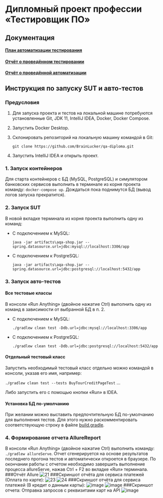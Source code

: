 # Дипломный проект профессии «Тестировщик ПО»

## Документация

#### [План автоматизации тестирования](../main/docs/Plan.md)
#### [Отчёт о проведённом тестировании](../main/docs/Report.md)
#### [Отчёт о проведённой автоматизации](../main/docs/Summary.md)

## Инструкция по запуску SUT и авто-тестов

### Предусловия

1. Для запуска проекта и тестов на локальной машине потребуются установленные 
Git, JDK 11, IntelliJ IDEA, Docker, Docker Compose.
3. Запустить Docker Desktop.
2. Склонировать репозиторий на локальную машину командой в Git:

   `git clone https://github.com/BrainLucker/qa-diploma.git`

4. Запустить IntelliJ IDEA и открыть проект.

### 1. Запуск контейнеров

Для старта контейнеров с БД (MySQL, PostgreSQL) и симулятором банковских сервисов
выполнить в терминале из корня проекта команду: `docker-compose up`.
Дождаться пока поднимутся БД (вывод логов запуска прекратится).

### 2. Запуск SUT

В новой вкладке терминала из корня проекта выполнить одну из команд:

* С подключением к MySQL:

  `java -jar artifacts\aqa-shop.jar --spring.datasource.url=jdbc:mysql://localhost:3306/app`

* С подключением к PostgreSQL:

  `java -jar artifacts\aqa-shop.jar --spring.datasource.url=jdbc:postgresql://localhost:5432/app`

### 3. Запуск авто-тестов

#### Все тестовые классы

В консоли «Run Anything» (двойное нажатие Ctrl) выполнить одну из команд в зависимости от выбранной БД в п. 2.

* С подключением к MySQL:

  `./gradlew clean test -Ddb.url=jdbc:mysql://localhost:3306/app`

* С подключением к PostgreSQL:

  `./gradlew clean test -Ddb.url=jdbc:postgresql://localhost:5432/app`

#### Отдельный тестовый класс

Запустить необходимый тестовый класс отдельно можно командой в консоли, указав его имя, например:

`./gradlew clean test --tests BuyTourCreditPageTest` ...

Либо запустить его с помощью кнопки «Run» в IDEA.

#### Установка БД по-умолчанию

При желании можно выставить предпочтительную БД по-умолчанию для выполнения тестов. Для этого нужно раскомментировать соответствующую строку
в файле [build.gradle](../main/build.gradle).

### 4. Формирование отчета AllureReport

В консоли «Run Anything» (двойное нажатие Ctrl) выполнить команду: `./gradlew allureServe`.
Отчет сгенерируется на основе результатов последнего прогона тестов и автоматически откроется в браузере.
По окончании работы с отчетом необходимо завершить выполнение процесса allureServe, нажав Ctrl + F2 во вкладке «Run» терминала.
###Отчёт Allure
![21](https://github.com/user-attachments/assets/5a539ed1-9c30-4526-b335-e68e19cbc4d2)
###Скриншот отчёта для сервиса платежей (Оплата по карте):
![23](https://github.com/user-attachments/assets/9707a6b6-051f-4d7a-b824-1433ed40cd92)
![24](https://github.com/user-attachments/assets/6ba714af-29f9-41d4-96a4-006863a0e61e)
###Скриншот отчёта для сервиса платежей (В кредит о данным карты):
![image](https://github.com/user-attachments/assets/e1d86128-f33d-4863-988b-e02482b21bbe)
![image](https://github.com/user-attachments/assets/1f4df4cc-25a8-494c-9a80-3666c3c17985)
###Скриншот отчета: Отправка запросов с реквизитами карт на API
![image](https://github.com/user-attachments/assets/31fcf0f2-02e8-45f9-b14c-72ea9bc08fb3)




